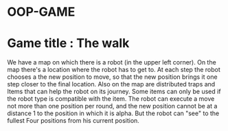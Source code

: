 # OOP-GAME

# Game title : The walk 

We have a map on which there is a robot (in the upper left corner). On the map
there's a location where the robot has to get to. At each step the robot chooses a
the new position to move, so that the new position brings it one step
closer to the final location. Also on the map are distributed traps and
Items that can help the robot on its journey. Some items can only be used
if the robot type is compatible with the item. The robot can execute a move
not more than one position per round, and the new position cannot be at a distance
1 to the position in which it is alpha. But the robot can "see" to the fullest
Four positions from his current position. 
